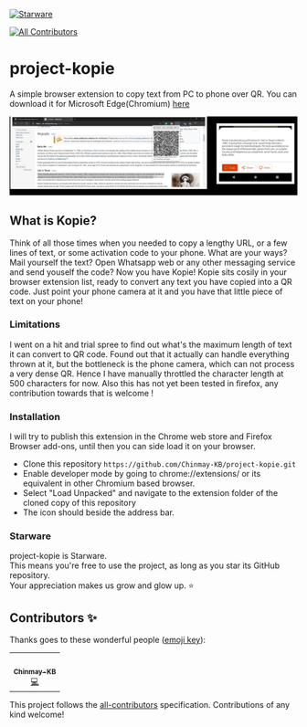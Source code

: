 [![Starware](https://img.shields.io/badge/Starware-⭐-black?labelColor=f9b00d)](https://github.com/zepfietje/starware)
<!-- ALL-CONTRIBUTORS-BADGE:START - Do not remove or modify this section -->
[![All Contributors](https://img.shields.io/badge/all_contributors-1-orange.svg?style=flat-square)](#contributors-)
<!-- ALL-CONTRIBUTORS-BADGE:END -->
# project-kopie
A simple browser extension to copy text from PC to phone over QR. You can download it for Microsoft Edge(Chromium) [here](https://microsoftedge.microsoft.com/addons/detail/kopie/llmgkefkiomomhcbnakdhpcaoadebhpl)

![Use case 1](https://raw.githubusercontent.com/Chinmay-KB/project-kopie/master/screenshots/kopie1.jpg)

## What is Kopie?
Think of all those times when you needed to copy a lengthy URL, or a few lines of text, or some activation code to your phone. What are your ways? Mail yourself the text? Open Whatsapp web or any other messaging service and send youself the code? Now you have Kopie!
Kopie sits cosily in your browser extension list, ready to convert any text you have copied into a QR code. Just point your phone camera at it and you have that little piece of text on your phone!

### Limitations
I went on a hit and trial spree to find out what's the maximum length of text it can convert to QR code. Found out that it actually can handle everything thrown at it, but the bottleneck is the phone camera, which can not process a very dense QR. Hence I have manually throttled the character length at 500 characters for now. Also this has not yet been tested in firefox, any contribution towards that is welcome !

### Installation
I will try to publish this extension in the Chrome web store and Firefox Browser add-ons, until then you can side load it on your browser.
* Clone this repository `https://github.com/Chinmay-KB/project-kopie.git`
* Enable developer mode by going to chrome://extensions/ or its equivalent in other Chromium based browser.
* Select "Load Unpacked" and navigate to the extension folder of the cloned copy of this repository
* The icon should beside the address bar.

### Starware
project-kopie is Starware.  
This means you're free to use the project, as long as you star its GitHub repository.  
Your appreciation makes us grow and glow up. ⭐

## Contributors ✨

Thanks goes to these wonderful people ([emoji key](https://allcontributors.org/docs/en/emoji-key)):

<!-- ALL-CONTRIBUTORS-LIST:START - Do not remove or modify this section -->
<!-- prettier-ignore-start -->
<!-- markdownlint-disable -->
<table>
  <tr>
    <td align="center"><a href="https://github.com/Chinmay-KB"><img src="https://avatars0.githubusercontent.com/u/13520364?v=4" width="100px;" alt=""/><br /><sub><b>Chinmay-KB</b></sub></a><br /><a href="https://github.com/Chinmay-KB/project-kopie/commits?author=Chinmay-KB" title="Code">💻</a></td>
  </tr>
</table>

<!-- markdownlint-enable -->
<!-- prettier-ignore-end -->
<!-- ALL-CONTRIBUTORS-LIST:END -->

This project follows the [all-contributors](https://github.com/all-contributors/all-contributors) specification. Contributions of any kind welcome!
